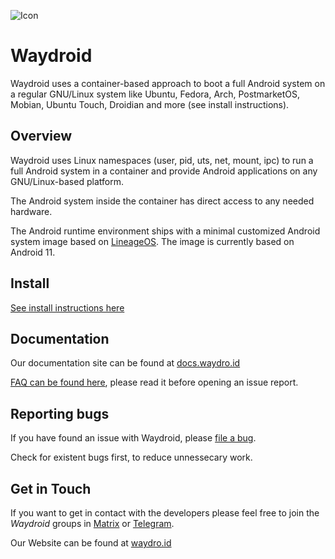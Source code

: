 ![Icon](https://waydro.id/assets/images/logo/waydroid_icon_sm.png)

# Waydroid

Waydroid uses a container-based approach to boot a full Android system on a
regular GNU/Linux system like Ubuntu, Fedora, Arch, PostmarketOS, Mobian, Ubuntu Touch, Droidian and more (see install instructions).

## Overview

Waydroid uses Linux namespaces (user, pid, uts, net, mount, ipc) to run a
full Android system in a container and provide Android applications on
any GNU/Linux-based platform.

The Android system inside the container has direct access to any needed hardware.

The Android runtime environment ships with a minimal customized Android system
image based on [LineageOS](https://lineageos.org/). The image is currently based
on Android 11.

## Install

[See install instructions here](https://docs.waydro.id/usage/install-on-desktops)

## Documentation

Our documentation site can be found at [docs.waydro.id](https://docs.waydro.id)

[FAQ can be found here](https://docs.waydro.id/faq), please read it before opening an issue report.

## Reporting bugs

If you have found an issue with Waydroid, please [file a bug](https://github.com/Waydroid/waydroid/issues/new).

Check for existent bugs first, to reduce unnessecary work.

## Get in Touch

If you want to get in contact with the developers please feel free to join the
*Waydroid* groups in [Matrix](https://matrix.to/#/#waydroid:mrcyjanek.net) or [Telegram](https://t.me/WayDroid).

Our Website can be found at [waydro.id](https://waydro.id/)
